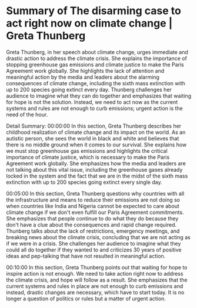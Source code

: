# Summary of The disarming case to act right now on climate change | Greta Thunberg

Greta Thunberg, in her speech about climate change, urges immediate and drastic action to address the climate crisis. She explains the importance of stopping greenhouse gas emissions and climate justice to make the Paris Agreement work globally. She highlights the lack of attention and meaningful action by the media and leaders about the alarming consequences of climate change, including the sixth mass extinction with up to 200 species going extinct every day. Thunberg challenges her audience to imagine what they can do together and emphasizes that waiting for hope is not the solution. Instead, we need to act now as the current systems and rules are not enough to curb emissions; urgent action is the need of the hour.

Detail Summary: 
00:00:00
In this section, Greta Thunberg describes her childhood realization of climate change and its impact on the world. As an autistic person, she sees the world in black and white and believes that there is no middle ground when it comes to our survival. She explains how we must stop greenhouse gas emissions and highlights the critical importance of climate justice, which is necessary to make the Paris Agreement work globally. She emphasizes how the media and leaders are not talking about this vital issue, including the greenhouse gases already locked in the system and the fact that we are in the midst of the sixth mass extinction with up to 200 species going extinct every single day.

00:05:00
In this section, Greta Thunberg questions why countries with all the infrastructure and means to reduce their emissions are not doing so when countries like India and Nigeria cannot be expected to care about climate change if we don't even fulfill our Paris Agreement commitments. She emphasizes that people continue to do what they do because they don't have a clue about the consequences and rapid change required. Thunberg talks about the lack of restrictions, emergency meetings, and breaking news about the climate crisis, concluding that we are not acting as if we were in a crisis. She challenges her audience to imagine what they could all do together if they wanted to and criticizes 30 years of positive ideas and pep-talking that have not resulted in meaningful action.

00:10:00
In this section, Greta Thunberg points out that waiting for hope to inspire action is not enough. We need to take action right now to address the climate crisis, and hope will follow as a result. She emphasizes that the current systems and rules in place are not enough to curb emissions and instead, drastic changes are necessary, which have to start today. It is no longer a question of politics or rules but a matter of urgent action.

